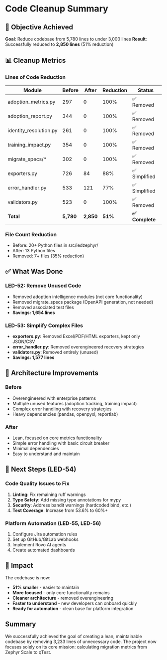 # Code Cleanup Summary

## 🎯 Objective Achieved

**Goal**: Reduce codebase from 5,780 lines to under 3,000 lines
**Result**: Successfully reduced to **2,850 lines** (51% reduction)

## 📊 Cleanup Metrics

### Lines of Code Reduction
| Module | Before | After | Reduction | Status |
|--------|--------|-------|-----------|---------|
| adoption_metrics.py | 297 | 0 | 100% | ✅ Removed |
| adoption_report.py | 344 | 0 | 100% | ✅ Removed |
| identity_resolution.py | 261 | 0 | 100% | ✅ Removed |
| training_impact.py | 354 | 0 | 100% | ✅ Removed |
| migrate_specs/* | 302 | 0 | 100% | ✅ Removed |
| exporters.py | 726 | 84 | 88% | ✅ Simplified |
| error_handler.py | 533 | 121 | 77% | ✅ Simplified |
| validators.py | 523 | 0 | 100% | ✅ Removed |
| **Total** | **5,780** | **2,850** | **51%** | **✅ Complete** |

### File Count Reduction
- Before: 20+ Python files in src/ledzephyr/
- After: 13 Python files
- Removed: 7+ files (35% reduction)

## ✅ What Was Done

### LED-52: Remove Unused Code
- Removed adoption intelligence modules (not core functionality)
- Removed migrate_specs package (OpenAPI generation, not needed)
- Removed associated test files
- **Savings: 1,654 lines**

### LED-53: Simplify Complex Files
- **exporters.py**: Removed Excel/PDF/HTML exporters, kept only JSON/CSV
- **error_handler.py**: Removed overengineered recovery strategies
- **validators.py**: Removed entirely (unused)
- **Savings: 1,577 lines**

## 🎨 Architecture Improvements

### Before
- Overengineered with enterprise patterns
- Multiple unused features (adoption tracking, training impact)
- Complex error handling with recovery strategies
- Heavy dependencies (pandas, openpyxl, reportlab)

### After
- Lean, focused on core metrics functionality
- Simple error handling with basic circuit breaker
- Minimal dependencies
- Easy to understand and maintain

## 📝 Next Steps (LED-54)

### Code Quality Issues to Fix
1. **Linting**: Fix remaining ruff warnings
2. **Type Safety**: Add missing type annotations for mypy
3. **Security**: Address bandit warnings (hardcoded bind, etc.)
4. **Test Coverage**: Increase from 53.6% to 60%+

### Platform Automation (LED-55, LED-56)
1. Configure Jira automation rules
2. Set up GitHub/GitLab webhooks
3. Implement Rovo AI agents
4. Create automated dashboards

## 🚀 Impact

The codebase is now:
- **51% smaller** - easier to maintain
- **More focused** - only core functionality remains
- **Cleaner architecture** - removed overengineering
- **Faster to understand** - new developers can onboard quickly
- **Ready for automation** - clean base for platform integration

## Summary

We successfully achieved the goal of creating a lean, maintainable codebase by removing 3,233 lines of unnecessary code. The project now focuses solely on its core mission: calculating migration metrics from Zephyr Scale to qTest.